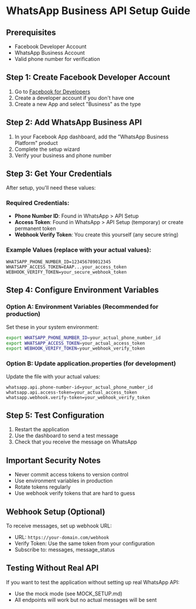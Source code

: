 # WhatsApp Business API Setup Guide

## Prerequisites

- Facebook Developer Account
- WhatsApp Business Account
- Valid phone number for verification

## Step 1: Create Facebook Developer Account

1. Go to [Facebook for Developers](https://developers.facebook.com/)
2. Create a developer account if you don't have one
3. Create a new App and select "Business" as the type

## Step 2: Add WhatsApp Business API

1. In your Facebook App dashboard, add the "WhatsApp Business Platform" product
2. Complete the setup wizard
3. Verify your business and phone number

## Step 3: Get Your Credentials

After setup, you'll need these values:

### Required Credentials:

- **Phone Number ID**: Found in WhatsApp > API Setup
- **Access Token**: Found in WhatsApp > API Setup (temporary) or create permanent token
- **Webhook Verify Token**: You create this yourself (any secure string)

### Example Values (replace with your actual values):

```
WHATSAPP_PHONE_NUMBER_ID=123456789012345
WHATSAPP_ACCESS_TOKEN=EAAP...your_access_token
WEBHOOK_VERIFY_TOKEN=your_secure_webhook_token
```

## Step 4: Configure Environment Variables

### Option A: Environment Variables (Recommended for production)

Set these in your system environment:

```bash
export WHATSAPP_PHONE_NUMBER_ID=your_actual_phone_number_id
export WHATSAPP_ACCESS_TOKEN=your_actual_access_token
export WEBHOOK_VERIFY_TOKEN=your_webhook_verify_token
```

### Option B: Update application.properties (for development)

Update the file with your actual values:

```properties
whatsapp.api.phone-number-id=your_actual_phone_number_id
whatsapp.api.access-token=your_actual_access_token
whatsapp.webhook.verify-token=your_webhook_verify_token
```

## Step 5: Test Configuration

1. Restart the application
2. Use the dashboard to send a test message
3. Check that you receive the message on WhatsApp

## Important Security Notes

- Never commit access tokens to version control
- Use environment variables in production
- Rotate tokens regularly
- Use webhook verify tokens that are hard to guess

## Webhook Setup (Optional)

To receive messages, set up webhook URL:

- URL: `https://your-domain.com/webhook`
- Verify Token: Use the same token from your configuration
- Subscribe to: messages, message_status

## Testing Without Real API

If you want to test the application without setting up real WhatsApp API:

- Use the mock mode (see MOCK_SETUP.md)
- All endpoints will work but no actual messages will be sent
